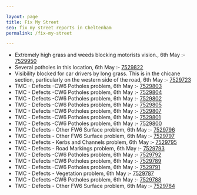 ```yaml
---

layout: page
title: Fix My Street
seo: fix my street reports in Cheltenham
permalink: /fix-my-street

---
```


<!-- fix_marker starts -->

- Extremely high grass and weeds blocking motorists vision., 6th May :- [7529950](https://www.fixmystreet.com/report/7529950)
- Several potholes in this location, 6th May :- [7529822](https://www.fixmystreet.com/report/7529822)
- Visibility blocked for car drivers by long grass. This is in the chicane section, particularly on the western side of the road, 6th May :- [7529723](https://www.fixmystreet.com/report/7529723)
- TMC - Defects -CW6 Potholes  problem, 6th May :- [7529803](https://www.fixmystreet.com/report/7529803)
- TMC - Defects -CW6 Potholes  problem, 6th May :- [7529804](https://www.fixmystreet.com/report/7529804)
- TMC - Defects -CW6 Potholes  problem, 6th May :- [7529802](https://www.fixmystreet.com/report/7529802)
- TMC - Defects -CW6 Potholes  problem, 6th May :- [7529805](https://www.fixmystreet.com/report/7529805)
- TMC - Defects -CW6 Potholes  problem, 6th May :- [7529807](https://www.fixmystreet.com/report/7529807)
- TMC - Defects -CW6 Potholes  problem, 6th May :- [7529801](https://www.fixmystreet.com/report/7529801)
- TMC - Defects -CW6 Potholes  problem, 6th May :- [7529800](https://www.fixmystreet.com/report/7529800)
- TMC - Defects - Other FW6  Surface problem, 6th May :- [7529796](https://www.fixmystreet.com/report/7529796)
- TMC - Defects - Other FW6  Surface problem, 6th May :- [7529797](https://www.fixmystreet.com/report/7529797)
- TMC - Defects - Kerbs and Channels problem, 6th May :- [7529795](https://www.fixmystreet.com/report/7529795)
- TMC - Defects - Road Markings problem, 6th May :- [7529793](https://www.fixmystreet.com/report/7529793)
- TMC - Defects -CW6 Potholes  problem, 6th May :- [7529792](https://www.fixmystreet.com/report/7529792)
- TMC - Defects -CW6 Potholes  problem, 6th May :- [7529789](https://www.fixmystreet.com/report/7529789)
- TMC - Defects -CW6 Potholes  problem, 6th May :- [7529791](https://www.fixmystreet.com/report/7529791)
- TMC - Defects - Vegetation problem, 6th May :- [7529787](https://www.fixmystreet.com/report/7529787)
- TMC - Defects -CW6 Potholes  problem, 6th May :- [7529788](https://www.fixmystreet.com/report/7529788)
- TMC - Defects - Other FW6  Surface problem, 6th May :- [7529784](https://www.fixmystreet.com/report/7529784)

<!-- fix_marker ends -->